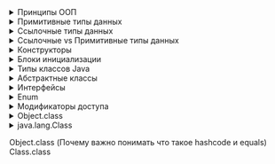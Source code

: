 <details><summary>Принципы ООП</summary>
<b>ООП</b> - методология программирования, при которой взаимодействия в программе осуществляются
    за счёт объектов, которые обладают своими свойствами и поведением, которые описаны
    в классах, экземплярами которых они являются<br>
    <ul>
    Для достижения этого выделяют <b>4 основных принципа ООП</b>:
        <li><b>Абстракция</b> - выделение общийх характеристик объекта</li>
        <li><b>Наследование</b> - процесс, при котором один объект может приобретать св-ва
            другого объекта
        </li>
        <li><b>Инкапсуляциия</b> - принцип, который объеденяет данные и код,
            манипулирующий ими, а так же защищающий от прямого внешнего доступа к ним
        </li>
    <li><b>Полиморрфизм</b> - механизм, при котором используется одно имя метода
        для решения различных но подобных задач<br>
        Концепция полиморфизма: "Один интерфейс множество методов"
    </li>
    </ul>
</details>

<details><summary>Примитивные типы данных</summary>
    <b>Примиоивные типы данных</b> представляют собой одиночные значения, хранящиеся в памяти.
    <ul>Привитивные типы данных
        <li>Целочисленные
            <ul>
                <li><b>byte</b> - от -128 до 127, 1 байт (8 бит)</li>
                <li><b>short</b> - от -32768 до 32767, 2 байта (16 бит)</li>
                <li><b>int</b> - от -2147483648 до 2147483647, 4 байта (32 бит)</li>
                <li><b>long</b> - от -9223372036854775808 до 9223372036854775807, 8 байта (64 бит)</li>
            </ul>
        </li>
        <li>С плавающей точкой
            <ul>
                <li><b>float</b> - от 1.4е-045 до 3.4е+ОЗ8, 4 байта (32 бит)</li>
                <li><b>double</b> - от 4.9е-324 до 1.8е+308, 8 байта (64 бит)</li>
            </ul>
        </li>
        <li>Логические
            <ul>
                <li><b>boolean</b> - имеет только 2 значения <b>true</b> и <b>false</b>. 
                    1 байт, т.е. 8 бит (в массивах), 4 байта, т.е. 32 (не в массивах используется int)
                </li>
            </ul>
        </li>
        <li>Символьные
            <ul>
                <li><b>char</b> - от 0 до 65536, 2 байта (16 бит)</li>
            </ul>
        </li>
    </ul>
</details>

<details><summary>Ссылочные типы данных</summary>
    Ссылочные типы данных хранят адрес ячейки(ссылку) памяти, в которой расположен определенный объект.<br>
    Любой класс в Java — это ссылочный тип данных.
</details>

<details><summary>Ссылочные vs Примитивные типы данных</summary>
    <p>В примитивных типах данных значения передаются по значению, т.е.:<br>
    int x = 3;<br>
    int y = x;<br>
    Создается переменная <b>x</b> типа <b>int</b> и ей присваивается значение 3, дальше создается 
    переменная <b>y</b> типа <b>int</b> и ей присвается значение переменной <b>x</b>.
    В дальнейшем переменная <b>x</b> никак не влияет на <b>y</b>. Java копирует значение
    <b>х</b> (3) и помещает эту копию в <b>у</b>.
    Это передача параметра по значению. Вы не записываете одну переменную в другую.
    Значение копируется и присваивается новой переменной.</p>
    <p>В ссылочных типах данных копируется ссылка.<br>
    Object firstObject = new Object();<br>
    Object secondObject = firstObject();<br>
    после этих операций firstObject и secondObject будут ссылаться на одну и ту же ячейку памяти (бъект)
    </p>
    <p>Параметры методов так же преедаются: примитивы - копируется их хначение, ссылочные - 
    копируется их ссылка</p>
</details>

<details><summary>Конструкторы</summary>
    <b>Конструктор</b> - это метод предназанченный для инициализации экземпляра класса.
    Конструктор есть в каждом классе! Если он не объявлен явно, он будет предоставлен по умолчанию.<br>
    <ul>Особенности конструкторов:
        <li>Имя конструктора совпадает с именем его класса и начинается с большой буквы</li>
        <li>Конструктор ни чего не возвращает. void можно не указывать</li>
        <li>У констр. могут быть объявлены с каким-нибудь из модификаторов доступа
            (public, protected, private, или по умолчанию)
        </li>
        <li>Конструкторы можно перегружать</li>
    </ul>
</details>

<details><summary>Блоки инициализации</summary>
    <p>Предназначены для инициализации начальных значений
        <ul>бывают:
            <li><b>нестатические</b> - выполняется при каждой инициализации экземпляра класса</li>
            <li><b>статические</b> - выполняются единожды, при первой инициализации экз объекта</li>
        </ul>
    </p>
</details>

<details><summary>Типы классов Java</summary>
    <ul>Классы в Java бывают:
        <li><b>Обычные</b> - те классы, которыми мы используем/создаем чаще всего</li>
        <li><b>Вложенные</b> - (если он определен внутри другого класса):
            <ul>
                <li><b>Статические вложенные</b> - статические классы внутри внешнего класса</li>
                <li><b>Внутренние</b> - нестатические классы внутри внешнего класса</li>
                <li><b>Анонимные</b> - создаются на ходу</li>
                <li><b>Локальные</b> - внутри методов</li>
            </ul>
        </li>
    </ul>
    <a href="https://habr.com/ru/post/439648/">Внутренние и вложенные классы java. Часть 1</a>
</details>

<details><summary>Абстрактные классы</summary>
    <p><b>Абстрактный класс</b> - это класс, который имеет один или более абстрактных методов
    (метод без реализации, который должны реализовать наследники этого класса).</p>
    <p>Нельзя создовать экземпляры абстрактного класса</p>
    <p>Абстрактные классы должны помечаться словом 'abstract'</p>
</details>

<details><summary>Интерфейсы</summary>
    <p><b>Интерфейс</b> — это ссылочный тип в Java. Он схож с классом. Это совокупность 
    абстрактных методов. Класс реализует интерфейс, таким образом наследуя 
    абстрактные методы интерфейса.</p>
    <p>Интерфейсы могут иметь методы с реализацией</p>
    <ul><b>может содержать:</b>
        <li>константы (неявно всегда являются модификаторами public, static и final)</li>
        <li>обычные private методы</li>    
        <li>методы по умолчанию</li>
        <li>статические методы</li>
        <li>вложенные классы</li>
    </ul>
    <ul><b>особенности:</b>
        <li>нельзя создать экземпляр интерфейса</li>
        <li>нет конструктора</li>
        <li>не может содержать поля экземпляров. Могут быть только статическими, и final</li>
        <li>может расширить множество интерфейсов</li>
        <li>Если класс не реализует хотя бы один из методов интерфейса, то этот класс
        должен быть помечен как abstract</li>
    </ul>
    
</details>

<details><summary>Enum</summary>
    <p><b>Enum (перечисление)</b> - специальный Java класс(тип), представляющий собой набор логически связанных констант</p>
    <ul>Перечисления могут определять:
        <li>конструкторы</li>
        <li>поля</li>
        <li>методы</li>
    </ul>
</details>

<details><summary>Модификаторы доступа</summary>
    <ul>Классы:
        <li><b>public</b> - видимый(доступный) для всех в пакете и за пределами пакета</li>
        <li><b>по умолчанию</b> - без модификатора, доступен внутри пакета</li>
    </ul>
    <ul>Поле, метод, конструктор:
        <li><b>public</b> - видимый(доступный) для всех в пакете и за пределами пакета</li>
        <li><b>default</b> - доступен внутри пакета (когда не определен ни один из модификаторов)</li>
        <li><b>protected</b> - в пределах всех классов, находящихся в том же пакете, что и наш,
            в пределах всех классов-наследников нашего класса.</li>
        <li><b>private</b> - видимы только в классе, который их определяет</li>
    </ul>
    <a href="http://www.quizful.net/post/features-of-the-application-of-modifiers-in-java">Особенности применения модификаторов в Java</a>
</details>

<details><summary>Object.class</summary>
    <p><b>Object</b> - находится на вершине иерархии всех классов. Другими словами: все
    классы в Java, кроме Object, наследуются (неявно) от класса Object</p>
    <ul><b>Методы класса Object:</b>
        <li><b>hashCode()</b> - возвращает числовое представление объекта. По-умолчанию - целочисленный адрес в памяти</li>
        <li><b>equals()</b> - возвращает результат сравнения двх объектов</li>
        <li><b>toString()</b> - возвращает представление объекта в виде строки. По-умолчанию возвращает имя_класса@hashcode в 16-ричной системе</li>
        <li><b>clone()</b> - получить точную копию объекта. Не рекомендуется использовать. Чаще советуют использовать конструктор копирования.</li>
        <li><b>wait(), notify(), notifyAll()</b> - три метода из набора для многопоточности</li>
        <li><b>getClass()</b> - получить класс объекта во время выполнения. В основном используется для рефлексии</li>
    </ul>
    
</details>

<details><summary>java.lang.Class</summary>

</details>

Object.class (Почему важно понимать что такое hashcode и equals)
Class.class